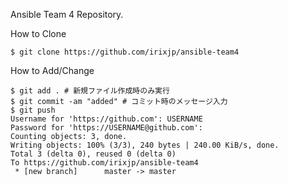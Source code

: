 Ansible Team 4 Repository.

How to Clone

```
$ git clone https://github.com/irixjp/ansible-team4
```

How to Add/Change

```
$ git add . # 新規ファイル作成時のみ実行
$ git commit -am "added" # コミット時のメッセージ入力
$ git push
Username for 'https://github.com': USERNAME
Password for 'https://USERNAME@github.com': 
Counting objects: 3, done.
Writing objects: 100% (3/3), 240 bytes | 240.00 KiB/s, done.
Total 3 (delta 0), reused 0 (delta 0)
To https://github.com/irixjp/ansible-team4
 * [new branch]      master -> master
```
